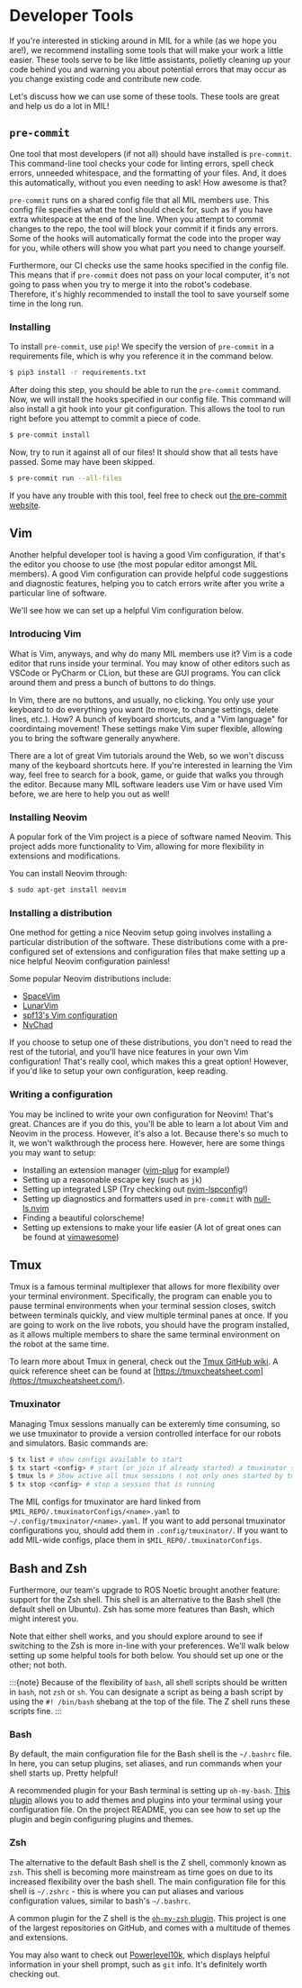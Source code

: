 # Developer Tools

If you're interested in sticking around in MIL for a while (as we hope you are!),
we recommend installing some tools that will make your work a little easier.
These tools serve to be like little assistants, polietly cleaning up your code
behind you and warning you about potential errors that may occur as you change
existing code and contribute new code.

Let's discuss how we can use some of these tools. These tools are great and help
us do a lot in MIL!

## `pre-commit`

One tool that most developers (if not all) should have installed is `pre-commit`.
This command-line tool checks your code for linting errors, spell check errors,
unneeded whitespace, and the formatting of your files. And, it does this
automatically, without you even needing to ask! How awesome is that?

`pre-commit` runs on a shared config file that all MIL members use.
This config file specifies what the tool should check for, such as if you have
extra whitespace at the end of the line. When you attempt to commit changes to
the repo, the tool will block your commit if it finds any errors. Some of the
hooks will automatically format the code into the proper way for you, while
others will show you what part you need to change yourself.

Furthermore, our CI checks use the same hooks specified in the config file. This
means that if `pre-commit` does not pass on your local computer, it's not going
to pass when you try to merge it into the robot's codebase. Therefore, it's
highly recommended to install the tool to save yourself some time in the long run.

### Installing

To install `pre-commit`, use `pip`! We specify the version of `pre-commit` in
a requirements file, which is why you reference it in the command below.

```sh
$ pip3 install -r requirements.txt
```

After doing this step, you should be able to run the `pre-commit` command. Now,
we will install the hooks specified in our config file. This command will also
install a git hook into your git configuration. This allows the tool to run right
before you attempt to commit a piece of code.

```sh
$ pre-commit install
```

Now, try to run it against all of our files! It should show that all tests have
passed. Some may have been skipped.

```sh
$ pre-commit run --all-files
```

If you have any trouble with this tool, feel free to check out
[the pre-commit website](https://pre-commit.com).

## Vim

Another helpful developer tool is having a good Vim configuration, if that's the
editor you choose to use (the most popular editor amongst MIL members).
A good Vim configuration can provide helpful code suggestions and diagnostic
features, helping you to catch errors write after you write a particular line
of software.

We'll see how we can set up a helpful Vim configuration below.

### Introducing Vim

What is Vim, anyways, and why do many MIL members use it? Vim is a code editor
that runs inside your terminal. You may know of other editors such as VSCode
or PyCharm or CLion, but these are GUI programs. You can click around them and
press a bunch of buttons to do things.

In Vim, there are no buttons, and usually, no clicking. You only use your keyboard
to do everything you want (to move, to change settings, delete lines, etc.).
How? A bunch of keyboard shortcuts, and a "Vim language" for coordintaing movement!
These settings make Vim super flexible, allowing you to bring the software generally
anywhere.

There are a lot of great Vim tutorials around the Web, so we won't discuss many
of the keyboard shortcuts here. If you're interested in learning the Vim way,
feel free to search for a book, game, or guide that walks you through the editor.
Because many MIL software leaders use Vim or have used Vim before, we are here
to help you out as well!

### Installing Neovim

A popular fork of the Vim project is a piece of software named Neovim. This
project adds more functionality to Vim, allowing for more flexibility in
extensions and modifications.

You can install Neovim through:

```sh
$ sudo apt-get install neovim
```

### Installing a distribution

One method for getting a nice Neovim setup going involves installing a particular
distribution of the software. These distributions come with a pre-configured
set of extensions and configuration files that make setting up a nice helpful
Neovim configuration painless!

Some popular Neovim distributions include:
* [SpaceVim](https://github.com/SpaceVim/SpaceVim)
* [LunarVim](https://github.com/LunarVim/LunarVim)
* [spf13's Vim configuration](https://github.com/spf13/spf13-vim)
* [NvChad](https://github.com/NvChad/NvChad)

If you choose to setup one of these distributions, you don't need to read
the rest of the tutorial, and you'll have nice features in your own Vim configuration!
That's really cool, which makes this a great option! However, if you'd like to setup
your own configuration, keep reading.

### Writing a configuration

You may be inclined to write your own configuration for Neovim! That's great.
Chances are if you do this, you'll be able to learn a lot about Vim and Neovim
in the process. However, it's also a lot. Because there's so much to it, we won't
walkthrough the process here. However, here are some things you may want to setup:

* Installing an extension manager ([vim-plug](https://github.com/junegunn/vim-plug) for example!)
* Setting up a reasonable escape key (such as `jk`)
* Setting up integrated LSP (Try checking out [nvim-lspconfig](https://github.com/neovim/nvim-lspconfig)!)
* Setting up diagnostics and formatters used in `pre-commit` with [null-ls.nvim](https://github.com/jose-elias-alvarez/null-ls.nvim)
* Finding a beautiful colorscheme!
* Setting up extensions to make your life easier (A lot of great ones can be found at [vimawesome](https://vimawesome.com/))

## Tmux
Tmux is a famous terminal multiplexer that allows for more flexibility over your
terminal environment. Specifically, the program can enable you to pause terminal
environments when your terminal session closes, switch between terminals quickly,
and view multiple terminal panes at once. If you are going to work on the live robots,
you should have the program installed, as it allows multiple members to share the
same terminal environment on the robot at the same time.

To learn more about Tmux in general, check out the [Tmux GitHub wiki](https://github.com/tmux/tmux/wiki).
A quick reference sheet can be found at [https://tmuxcheatsheet.com](https://tmuxcheatsheet.com/).

### Tmuxinator
Managing Tmux sessions manually can be exteremly time consuming, so we use
tmuxinator to provide a version controlled interface for our robots and
simulators. Basic commands are:

```sh
$ tx list # show configs available to start
$ tx start <config> # start (or join if already started) a tmuxinator session
$ tmux ls # Show active all tmux sessions ( not only ones started by tmuxinator )
$ tx stop <config> # stop a session that is running
```

The MIL configs for tmuxinator are hard linked from
`$MIL_REPO/.tmuxinatorConfigs/<name>.yaml` to `~/.config/tmuxinator/<name>.yaml`.
If you want to add personal tmuxinator configurations you, should add them in
`.config/tmuxinator/`. If you want to add MIL-wide configs, place them in
`$MIL_REPO/.tmuxinatorConfigs`.

## Bash and Zsh

Furthermore, our team's upgrade to ROS Noetic brought another feature: support
for the Zsh shell. This shell is an alternative to the Bash shell (the default
shell on Ubuntu). Zsh has some more features than Bash, which might interest
you.

Note that either shell works, and you should explore around to see if switching
to the Zsh is more in-line with your preferences. We'll walk below setting up
some helpful tools for both below. You should set up one or the other; not both.

:::{note}
Because of the flexibility of `bash`, all shell scripts should be written in
`bash`, not `zsh` or `sh`. You can designate a script as being a bash script
by using the `#! /bin/bash` shebang at the top of the file. The Z shell runs
these scripts fine.
:::

### Bash

By default, the main configuration file for the Bash shell is the `~/.bashrc`
file. In here, you can setup plugins, set aliases, and run commands when your
shell starts up. Pretty helpful!

A recommended plugin for your Bash terminal is setting up `oh-my-bash`.
[This plugin](https://github.com/ohmybash/oh-my-bash) allows you to add
themes and plugins into your terminal using your configuration file. On the
project README, you can see how to set up the plugin and begin configuring
plugins and themes.

### Zsh

The alternative to the default Bash shell is the Z shell, commonly known as `zsh`.
This shell is becoming more mainstream as time goes on due to its increased
flexibility over the bash shell. The main configuration file for this shell is
`~/.zshrc` - this is where you can put aliases and various configuration values,
similar to bash's `~/.bashrc`.

A common plugin for the Z shell is the [`oh-my-zsh` plugin](https://github.com/ohmyzsh/ohmyzsh).
This project is one of the largest repositories on GitHub, and comes with a
multitude of themes and extensions.

You may also want to check out [Powerlevel10k](https://github.com/romkatv/powerlevel10k),
which displays helpful information in your shell prompt, such as `git` info. It's
definitely worth checking out.

